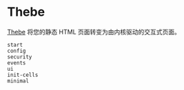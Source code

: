 # Thebe

[Thebe](https://thebe.readthedocs.io/en/stable/) 将您的静态 HTML 页面转变为由内核驱动的交互式页面。

```{toctree}
start
config
security
events
ui
init-cells
minimal
```
